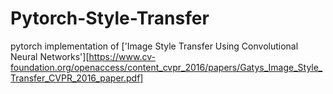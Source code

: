 # Pytorch-Style-Transfer
pytorch implementation of ['Image Style Transfer Using Convolutional Neural Networks'][https://www.cv-foundation.org/openaccess/content_cvpr_2016/papers/Gatys_Image_Style_Transfer_CVPR_2016_paper.pdf]
